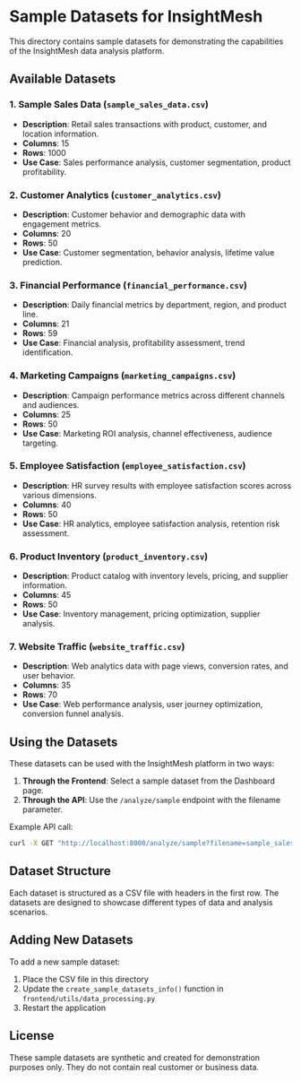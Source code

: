 # Sample Datasets for InsightMesh

This directory contains sample datasets for demonstrating the capabilities of the InsightMesh data analysis platform.

## Available Datasets

### 1. Sample Sales Data (`sample_sales_data.csv`)
- **Description**: Retail sales transactions with product, customer, and location information.
- **Columns**: 15
- **Rows**: 1000
- **Use Case**: Sales performance analysis, customer segmentation, product profitability.

### 2. Customer Analytics (`customer_analytics.csv`)
- **Description**: Customer behavior and demographic data with engagement metrics.
- **Columns**: 20
- **Rows**: 50
- **Use Case**: Customer segmentation, behavior analysis, lifetime value prediction.

### 3. Financial Performance (`financial_performance.csv`)
- **Description**: Daily financial metrics by department, region, and product line.
- **Columns**: 21
- **Rows**: 59
- **Use Case**: Financial analysis, profitability assessment, trend identification.

### 4. Marketing Campaigns (`marketing_campaigns.csv`)
- **Description**: Campaign performance metrics across different channels and audiences.
- **Columns**: 25
- **Rows**: 50
- **Use Case**: Marketing ROI analysis, channel effectiveness, audience targeting.

### 5. Employee Satisfaction (`employee_satisfaction.csv`)
- **Description**: HR survey results with employee satisfaction scores across various dimensions.
- **Columns**: 40
- **Rows**: 50
- **Use Case**: HR analytics, employee satisfaction analysis, retention risk assessment.

### 6. Product Inventory (`product_inventory.csv`)
- **Description**: Product catalog with inventory levels, pricing, and supplier information.
- **Columns**: 45
- **Rows**: 50
- **Use Case**: Inventory management, pricing optimization, supplier analysis.

### 7. Website Traffic (`website_traffic.csv`)
- **Description**: Web analytics data with page views, conversion rates, and user behavior.
- **Columns**: 35
- **Rows**: 70
- **Use Case**: Web performance analysis, user journey optimization, conversion funnel analysis.

## Using the Datasets

These datasets can be used with the InsightMesh platform in two ways:

1. **Through the Frontend**: Select a sample dataset from the Dashboard page.
2. **Through the API**: Use the `/analyze/sample` endpoint with the filename parameter.

Example API call:
```bash
curl -X GET "http://localhost:8000/analyze/sample?filename=sample_sales_data.csv"
```

## Dataset Structure

Each dataset is structured as a CSV file with headers in the first row. The datasets are designed to showcase different types of data and analysis scenarios.

## Adding New Datasets

To add a new sample dataset:

1. Place the CSV file in this directory
2. Update the `create_sample_datasets_info()` function in `frontend/utils/data_processing.py`
3. Restart the application

## License

These sample datasets are synthetic and created for demonstration purposes only. They do not contain real customer or business data.
